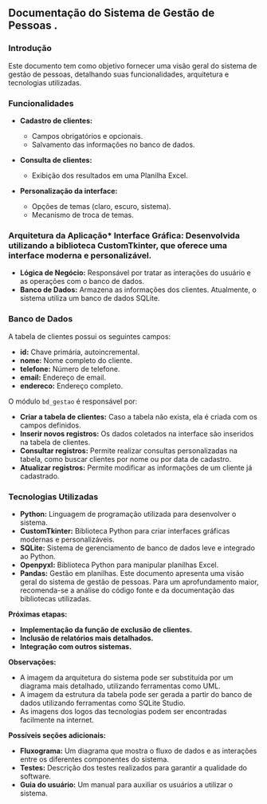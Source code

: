
## Documentação do Sistema de Gestão de Pessoas .

### Introdução

Este documento tem como objetivo fornecer uma visão geral do sistema de gestão de pessoas, detalhando suas funcionalidades, arquitetura e tecnologias utilizadas.

### Funcionalidades

* **Cadastro de clientes:**
    * Campos obrigatórios e opcionais.
    * Salvamento das informações no banco de dados.

* **Consulta de clientes:** 
    * Exibição dos resultados em uma Planilha Excel.

* **Personalização da interface:**
    * Opções de temas (claro, escuro, sistema).
    * Mecanismo de troca de temas.

### Arquitetura da Aplicação* **Interface Gráfica:** Desenvolvida utilizando a biblioteca CustomTkinter, que oferece uma interface moderna e personalizável.
* **Lógica de Negócio:** Responsável por tratar as interações do usuário e as operações com o banco de dados.
* **Banco de Dados:** Armazena as informações dos clientes. Atualmente, o sistema utiliza um banco de dados SQLite.

### Banco de Dados

A tabela de clientes possui os seguintes campos:

* **id:** Chave primária, autoincremental.
* **nome:** Nome completo do cliente.
* **telefone:** Número de telefone.
* **email:** Endereço de email.
* **endereco:** Endereço completo.

O módulo `bd_gestao` é responsável por:

* **Criar a tabela de clientes:** Caso a tabela não exista, ela é criada com os campos definidos.
* **Inserir novos registros:** Os dados coletados na interface são inseridos na tabela de clientes.
* **Consultar registros:** Permite realizar consultas personalizadas na tabela, como buscar clientes por nome ou por data de cadastro.
* **Atualizar registros:** Permite modificar as informações de um cliente já cadastrado.

### Tecnologias Utilizadas

* **Python:** Linguagem de programação utilizada para desenvolver o sistema.
* **CustomTkinter:** Biblioteca Python para criar interfaces gráficas modernas e personalizáveis.
* **SQLite:** Sistema de gerenciamento de banco de dados leve e integrado ao Python.
* **Openpyxl:** Biblioteca Python para manipular planilhas Excel.
* **Pandas:** Gestão em planilhas.
Este documento apresenta uma visão geral do sistema de gestão de pessoas. Para um aprofundamento maior, recomenda-se a análise do código fonte e da documentação das bibliotecas utilizadas.

**Próximas etapas:**

* **Implementação da função de exclusão de clientes.**
* **Inclusão de relatórios mais detalhados.**
* **Integração com outros sistemas.**

**Observações:**

* A imagem da arquitetura do sistema pode ser substituída por um diagrama mais detalhado, utilizando ferramentas como UML.
* A imagem da estrutura da tabela pode ser gerada a partir do banco de dados utilizando ferramentas como SQLite Studio.
* As imagens dos logos das tecnologias podem ser encontradas facilmente na internet.

**Possíveis seções adicionais:**

* **Fluxograma:** Um diagrama que mostra o fluxo de dados e as interações entre os diferentes componentes do sistema.
* **Testes:** Descrição dos testes realizados para garantir a qualidade do software.
* **Guia do usuário:** Um manual para auxiliar os usuários a utilizar o sistema.
